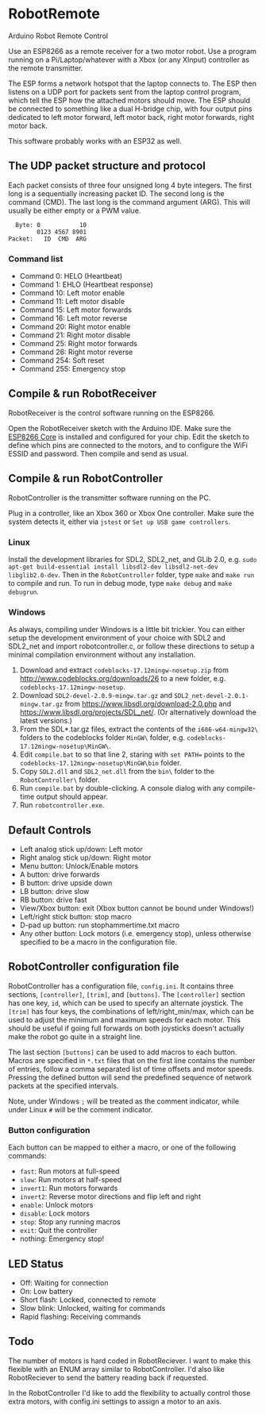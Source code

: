 # RobotRemote
Arduino Robot Remote Control

Use an ESP8266 as a remote receiver for a two motor robot. Use a program running on a Pi/Laptop/whatever with a Xbox (or any XInput) controller as the remote transmitter.

The ESP forms a network hotspot that the laptop connects to. The ESP then listens on a UDP port for packets sent from the laptop control program, which tell the ESP how the attached motors should move. The ESP should be connected to something like a dual H-bridge chip, with four output pins dedicated to left motor forward, left motor back, right motor forwards, right motor back.

This software probably works with an ESP32 as well.

## The UDP packet structure and protocol

Each packet consists of three four unsigned long 4 byte integers. The first long is a sequentially increasing packet ID. The second long is the command (CMD). The last long is the command argument (ARG). This will usually be either empty or a PWM value.

```
  Byte: 0           10
        0123 4567 8901
Packet:   ID  CMD  ARG
```

### Command list

* Command 0: HELO (Heartbeat) 
* Command 1: EHLO (Heartbeat response)
* Command 10: Left motor enable
* Command 11: Left motor disable
* Command 15: Left motor forwards
* Command 16: Left motor reverse
* Command 20: Right motor enable
* Command 21: Right motor disable
* Command 25: Right motor forwards
* Command 26: Right motor reverse
* Command 254: Soft reset
* Command 255: Emergency stop

## Compile & run RobotReceiver
RobotReceiver is the control software running on the ESP8266.

Open the RobotReceiver sketch with the Arduino IDE. Make sure the [ESP8266 Core](https://github.com/esp8266/Arduino) is installed and configured for your chip. Edit the sketch to define which pins are connected to the motors, and to configure the WiFi ESSID and password. Then compile and send as usual.

## Compile & run RobotController
RobotController is the transmitter software running on the PC.

Plug in a controller, like an Xbox 360 or Xbox One controller. Make sure the system detects it, either via `jstest` or `Set up USB game controllers`.

### Linux

Install the development libraries for SDL2, SDL2_net, and GLib 2.0, e.g. `sudo apt-get build-essential install libsdl2-dev libsdl2-net-dev libglib2.0-dev`. Then in the `RobotController` folder, type `make` and `make run` to compile and run. To run in debug mode, type `make debug` and `make debugrun`.

### Windows

As always, compiling under Windows is a little bit trickier. You can either setup the development environment of your choice with SDL2 and SDL2_net and import robotcontroller.c, or follow these directions to setup a minimal compilation environment without any installation.

1. Download and extract `codeblocks-17.12mingw-nosetup.zip` from http://www.codeblocks.org/downloads/26 to a new folder, e.g. `codeblocks-17.12mingw-nosetup`.
2. Download `SDL2-devel-2.0.9-mingw.tar.gz` and `SDL2_net-devel-2.0.1-mingw.tar.gz` from https://www.libsdl.org/download-2.0.php and https://www.libsdl.org/projects/SDL_net/. (Or alternatively download the latest versions.)
3. From the SDL*.tar.gz files, extract the contents of the `i686-w64-mingw32\` folders to the codeblocks folder `MinGW\` folder, e.g. `codeblocks-17.12mingw-nosetup\MinGW\`.
4. Edit `compile.bat` to so that line 2, staring with `set PATH=` points to the `codeblocks-17.12mingw-nosetup\MinGW\bin` folder.
5. Copy `SDL2.dll` and `SDL2_net.dll` from the `bin\` folder to the `RobotController\` folder.
6. Run `compile.bat` by double-clicking. A console dialog with any compile-time output should appear.
7. Run `robotcontroller.exe`.

## Default Controls

* Left analog stick up/down: Left motor
* Right analog stick up/down: Right motor
* Menu button: Unlock/Enable motors
* A button: drive forwards
* B button: drive upside down
* LB button: drive slow
* RB button: drive fast
* View/Xbox button: exit (Xbox button cannot be bound under Windows!)
* Left/right stick button: stop macro
* D-pad up button: run stophammertime.txt macro
* Any other button: Lock motors (i.e. emergency stop), unless otherwise specified to be a macro in the configuration file.

## RobotController configuration file

RobotController has a configuration file, `config.ini`. It contains three sections, `[controller]`, `[trim]`, and `[buttons]`. The `[controller]` section has one key, `id`, which can be used to specify an alternate joystick. The `[trim]` has four keys, the combinations of left/right_min/max, which can be used to adjust the minimum and maximum speeds for each motor. This should be useful if going full forwards on both joysticks doesn't actually make the robot go quite in a straight line.

The last section `[buttons]` can be used to add macros to each button. Macros are specified in `*.txt` files that on the first line contains the number of entries, follow a comma separated list of time offsets and motor speeds. Pressing the defined button will send the predefined sequence of network packets at the specified intervals.

Note, under Windows `;` will be treated as the comment indicator, while under Linux `#` will be the comment indicator.

### Button configuration

Each button can be mapped to either a macro, or one of the following commands:

* `fast`: Run motors at full-speed
* `slow`: Run motors at half-speed
* `invert1`: Run motors forwards
* `invert2`: Reverse motor directions and flip left and right
* `enable`: Unlock motors
* `disable`: Lock motors
* `stop`: Stop any running macros
* `exit`: Quit the controller
* nothing: Emergency stop!

## LED Status

* Off: Waiting for connection
* On: Low battery
* Short flash: Locked, connected to remote
* Slow blink: Unlocked, waiting for commands
* Rapid flashing: Receiving commands

## Todo

The number of motors is hard coded in RobotReciever. I want to make this flexible with an ENUM array similar to RobotController. I'd also like RobotReciever to send the battery reading back if requested.

In the RobotController I'd like to add the flexibility to actually control those extra motors, with config.ini settings to assign a motor to an axis.

